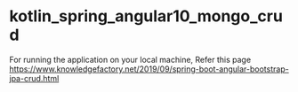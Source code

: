 # kotlin_spring_angular10_mongo_crud

For running the application on your local machine, Refer this page https://www.knowledgefactory.net/2019/09/spring-boot-angular-bootstrap-jpa-crud.html
